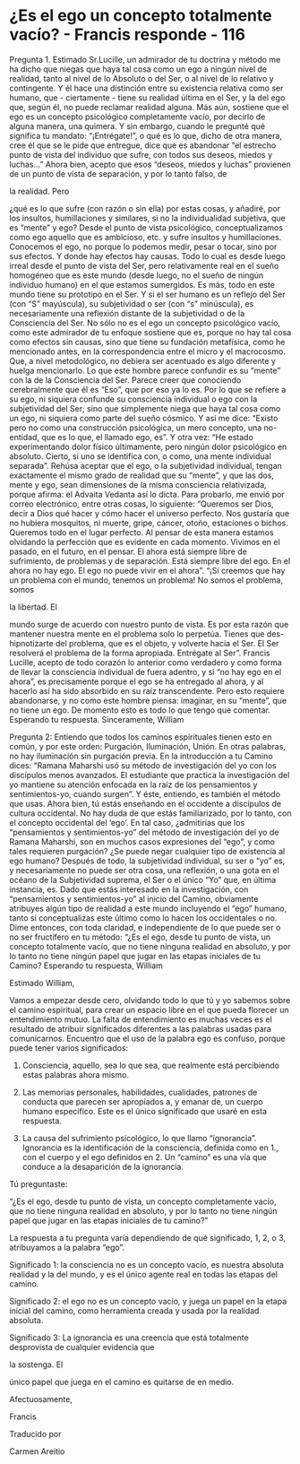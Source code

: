 # ¿Es el ego un concepto totalmente vacío? - Francis responde - 116

Pregunta 1. Estimado Sr.Lucille, un admirador de tu doctrina y método me ha dicho que niegas que haya tal cosa como un ego a ningún nivel de realidad, tanto al nivel de lo Absoluto o del Ser, o al nivel de lo relativo y contingente. Y él hace una distinción entre su existencia relativa como ser humano, que - ciertamente - tiene su realidad última en el Ser, y la del ego que, según él, no puede reclamar realidad alguna. Más aún, sostiene que el ego es un concepto psicológico completamente vacío, por decirlo de alguna manera, una quimera. Y sin embargo, cuando le pregunté qué significa tu mandato: “¡Entrégate!”, o qué es lo que, dicho de otra manera, cree él que se le pide que entregue, dice que es abandonar “el estrecho punto de vista del individuo que sufre, con todos sus deseos, miedos y luchas…” Ahora bien, acepto que esos “deseos, miedos y luchas” provienen de un punto de vista de separación, y por lo tanto falso, de

la realidad. Pero

¿qué es lo que sufre (con razón o sin ella) por estas cosas, y añadiré, por los insultos, humillaciones y similares, si no la individualidad subjetiva, que es “mente” y ego? Desde el punto de vista psicológico, conceptualizamos como ego aquello que es ambicioso, etc. y sufre insultos y humillaciones. Conocemos el ego, no porque lo podemos medir, pesar o tocar, sino por sus efectos. Y donde hay efectos hay causas. Todo lo cual es desde luego irreal desde el punto de vista del Ser, pero relativamente real en el sueño homogéneo que es este mundo (desde luego, no el sueño de ningún individuo humano) en el que estamos sumergidos. Es más, todo en este mundo tiene su prototipo en el Ser. Y si el ser humano es un reflejo del Ser (con “S” mayúscula), su subjetividad o ser (con “s” minúscula), es necesariamente una reflexión distante de la subjetividad o de la Consciencia del Ser. No sólo no es el ego un concepto psicológico vacío, como este admirador de tu enfoque sostiene que es, porque no hay tal cosa como efectos sin causas, sino que tiene su fundación metafísica, como he mencionado antes, en la correspondencia entre el micro y el macrocosmo. Que, a nivel metodológico, no debiera ser acentuado es algo diferente y huelga mencionarlo. Lo que este hombre parece confundir es su “mente” con la de la Consciencia del Ser. Parece creer que conociendo cerebralmente que él es “Eso”, que por eso ya lo es. Por lo que se refiere a su ego, ni siquiera confunde su consciencia individual o ego con la subjetividad del Ser; sino que simplemente niega que haya tal cosa como un ego, ni siquiera como parte del sueño cósmico. Y así me dice: “Existo pero no como una construcción psicológica, un mero concepto, una no-entidad, que es lo que, el llamado ego, es”. Y otra vez: “He estado experimentando dolor físico últimamente, pero ningún dolor psicológico en absoluto. Cierto, si uno se identifica con, o como, una mente individual separada”. Rehúsa aceptar que el ego, o la subjetividad individual, tengan exactamente el mismo grado de realidad que su “mente”, y que las dos, mente y ego, sean dimensiones de la misma consciencia relativizada, porque afirma: el Advaita Vedanta así lo dicta. Para probarlo, me envió por correo electrónico, entre otras cosas, lo siguiente: “Queremos ser Dios, decir a Dios qué hacer y cómo hacer el universo perfecto. Nos gustaría que no hubiera mosquitos, ni muerte, gripe, cáncer, otoño, estaciones o bichos. Queremos todo en el lugar perfecto. Al pensar de esta manera estamos olvidando la perfección que es evidente en cada momento. Vivimos en el pasado, en el futuro, en el pensar. El ahora está siempre libre de sufrimiento, de problemas y de separación. Está siempre libre del ego. En el ahora no hay ego. El ego no puede vivir en el ahora”. “¡Si creemos que hay un problema con el mundo, tenemos un problema! No somos el problema, somos

la libertad. El

mundo surge de acuerdo con nuestro punto de vista. Es por esta razón que mantener nuestra mente en el problema solo lo perpetúa. Tienes que des-hipnotizarte del problema, que es el objeto, y volverte hacia el Ser. El Ser resolverá el problema de la forma apropiada. Entrégate al Ser”. Francis Lucille, acepto de todo corazón lo anterior como verdadero y como forma de llevar la consciencia individual de fuera adentro, y si “no hay ego en el ahora”, es precisamente porque el ego se ha entregado al ahora, y al hacerlo así ha sido absorbido en su raíz transcendente. Pero esto requiere abandonarse, y no como este hombre piensa: imaginar, en su “mente”, que no tiene un ego. De momento esto es todo lo que tengo que comentar. Esperando tu respuesta. Sinceramente, William

Pregunta 2: Entiendo que todos los caminos espirituales tienen esto en común, y por este orden: Purgación, Iluminación, Unión. En otras palabras, no hay iluminación sin purgación previa. En la introducción a tu Camino dices: “Ramana Maharshi usó su método de investigación del yo con los discípulos menos avanzados. El estudiante que practica la investigación del yo mantiene su atención enfocada en la raíz de los pensamientos y sentimientos-yo, cuando surgen”. Y éste, entiendo, es también el método que usas. Ahora bien, tú estás enseñando en el occidente a discípulos de cultura occidental. No hay duda de que estás familiarizado, por lo tanto, con el concepto occidental del ‘ego’. En tal caso, ¿admitirías que los “pensamientos y sentimientos-yo” del método de investigación del yo de Ramana Maharshi, son en muchos casos expresiones del “ego”, y como tales requieren purgación? ¿Se puede negar cualquier tipo de existencia al ego humano? Después de todo, la subjetividad individual, su ser o “yo” es, y necesariamente no puede ser otra cosa, una reflexión, o una gota en el océano de la Subjetividad suprema, el Ser o el único “Yo” que, en última instancia, es. Dado que estás interesado en la investigación, con “pensamientos y sentimientos-yo” al inicio del Camino, obviamente atribuyes algún tipo de realidad a este mundo incluyendo el “ego” humano, tanto si conceptualizas este último como lo hacen los occidentales o no. Dime entonces, con toda claridad, e independiente de lo que puede ser o no ser fructífero en tu método: “¿Es el ego, desde tu punto de vista, un concepto totalmente vacío, que no tiene ninguna realidad en absoluto, y por lo tanto no tiene ningún papel que jugar en las etapas iniciales de tu Camino? Esperando tu respuesta, William

Estimado William,

Vamos a empezar desde cero, olvidando todo lo que tú y yo sabemos sobre el camino espiritual, para crear un espacio libre en el que pueda florecer un entendimiento mutuo. La falta de entendimiento es muchas veces es el resultado de atribuir significados diferentes a las palabras usadas para comunicarnos. Encuentro que el uso de la palabra ego es confuso, porque puede tener varios significados:

1. Consciencia, aquello, sea lo que sea, que realmente está percibiendo estas palabras ahora mismo.

2. Las memorias personales, habilidades, cualidades, patrones de conducta que parecen ser apropiados a, y emanar de, un cuerpo humano específico. Este es el único significado que usaré en esta respuesta.

3. La causa del sufrimiento psicológico, lo que llamo “ignorancia”. Ignorancia es la identificación de la consciencia, definida como en 1., con el cuerpo y el ego definidos en 2. Un “camino” es una vía que conduce a la desaparición de la ignorancia.

Tú preguntaste:

“¿Es el ego, desde tu punto de vista, un concepto completamente vacío, que no tiene ninguna realidad en absoluto, y por lo tanto no tiene ningún papel que jugar en las etapas iniciales de tu camino?”

La respuesta a tu pregunta varía dependiendo de qué significado, 1, 2, o 3, atribuyamos a la palabra “ego”.

Significado 1: la consciencia no es un concepto vacío, es nuestra absoluta realidad y la del mundo, y es el único agente real en todas las etapas del camino.

Significado 2: el ego no es un concepto vacío, y juega un papel en la etapa inicial del camino, como herramienta creada y usada por la realidad absoluta.

Significado 3: La ignorancia es una creencia que está totalmente desprovista de cualquier evidencia que

la sostenga. El

único papel que juega en el camino es quitarse de en medio.

Afectuosamente,

Francis

Traducido por

Carmen Areitio

